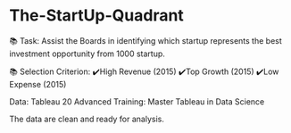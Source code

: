 # The-StartUp-Quadrant


📚 Task: Assist the Boards in identifying which startup represents the best investment opportunity from 1000 startup.

📚 Selection Criterion:
✔️High Revenue (2015)
✔️Top Growth (2015)
✔️Low Expense (2015)

Data: Tableau 20 Advanced Training: Master Tableau in Data Science

The data are clean and ready for analysis. 

